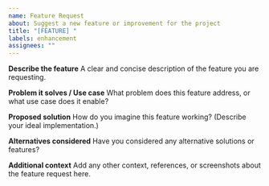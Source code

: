 ```yaml
---
name: Feature Request
about: Suggest a new feature or improvement for the project
title: "[FEATURE] "
labels: enhancement
assignees: ""
---
```


**Describe the feature**
A clear and concise description of the feature you are requesting.

**Problem it solves / Use case**
What problem does this feature address, or what use case does it enable?

**Proposed solution**
How do you imagine this feature working? (Describe your ideal implementation.)

**Alternatives considered**
Have you considered any alternative solutions or features?

**Additional context**
Add any other context, references, or screenshots about the feature request here.
